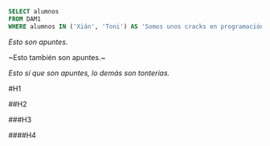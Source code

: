 ```SQL
SELECT alumnos
FROM DAM1
WHERE alumnos IN ('Xián', 'Toni') AS 'Somos unos cracks en programación.';
```
*Esto son apuntes.*

~Esto también son apuntes.~

_Esto sí que son apuntes, lo demás son tonterías._

#H1

##H2

###H3


####H4
